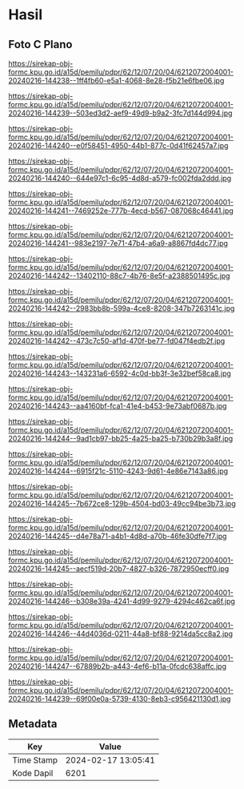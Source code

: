 # Hasil

## Foto C Plano

https://sirekap-obj-formc.kpu.go.id/a15d/pemilu/pdpr/62/12/07/20/04/6212072004001-20240216-144238--1ff4fb60-e5a1-4068-8e28-f5b21e6fbe06.jpg

https://sirekap-obj-formc.kpu.go.id/a15d/pemilu/pdpr/62/12/07/20/04/6212072004001-20240216-144239--503ed3d2-aef9-49d9-b9a2-3fc7d144d994.jpg

https://sirekap-obj-formc.kpu.go.id/a15d/pemilu/pdpr/62/12/07/20/04/6212072004001-20240216-144240--e0f58451-4950-44b1-877c-0d41f62457a7.jpg

https://sirekap-obj-formc.kpu.go.id/a15d/pemilu/pdpr/62/12/07/20/04/6212072004001-20240216-144240--644e97c1-6c95-4d8d-a579-fc002fda2ddd.jpg

https://sirekap-obj-formc.kpu.go.id/a15d/pemilu/pdpr/62/12/07/20/04/6212072004001-20240216-144241--7469252e-777b-4ecd-b567-087068c46441.jpg

https://sirekap-obj-formc.kpu.go.id/a15d/pemilu/pdpr/62/12/07/20/04/6212072004001-20240216-144241--983e2197-7e71-47b4-a6a9-a8867fd4dc77.jpg

https://sirekap-obj-formc.kpu.go.id/a15d/pemilu/pdpr/62/12/07/20/04/6212072004001-20240216-144242--13402110-88c7-4b76-8e5f-a2388501495c.jpg

https://sirekap-obj-formc.kpu.go.id/a15d/pemilu/pdpr/62/12/07/20/04/6212072004001-20240216-144242--2983bb8b-599a-4ce8-8208-347b7263141c.jpg

https://sirekap-obj-formc.kpu.go.id/a15d/pemilu/pdpr/62/12/07/20/04/6212072004001-20240216-144242--473c7c50-af1d-470f-be77-fd047f4edb2f.jpg

https://sirekap-obj-formc.kpu.go.id/a15d/pemilu/pdpr/62/12/07/20/04/6212072004001-20240216-144243--143231a6-6592-4c0d-bb3f-3e32bef58ca8.jpg

https://sirekap-obj-formc.kpu.go.id/a15d/pemilu/pdpr/62/12/07/20/04/6212072004001-20240216-144243--aa4160bf-fca1-41e4-b453-9e73abf0687b.jpg

https://sirekap-obj-formc.kpu.go.id/a15d/pemilu/pdpr/62/12/07/20/04/6212072004001-20240216-144244--9ad1cb97-bb25-4a25-ba25-b730b29b3a8f.jpg

https://sirekap-obj-formc.kpu.go.id/a15d/pemilu/pdpr/62/12/07/20/04/6212072004001-20240216-144244--6915f21c-5110-4243-9d61-4e86e7143a86.jpg

https://sirekap-obj-formc.kpu.go.id/a15d/pemilu/pdpr/62/12/07/20/04/6212072004001-20240216-144245--7b672ce8-129b-4504-bd03-49cc94be3b73.jpg

https://sirekap-obj-formc.kpu.go.id/a15d/pemilu/pdpr/62/12/07/20/04/6212072004001-20240216-144245--d4e78a71-a4b1-4d8d-a70b-46fe30dfe7f7.jpg

https://sirekap-obj-formc.kpu.go.id/a15d/pemilu/pdpr/62/12/07/20/04/6212072004001-20240216-144245--aecf519d-20b7-4827-b326-7872950ecff0.jpg

https://sirekap-obj-formc.kpu.go.id/a15d/pemilu/pdpr/62/12/07/20/04/6212072004001-20240216-144246--b308e39a-4241-4d99-9279-4294c462ca6f.jpg

https://sirekap-obj-formc.kpu.go.id/a15d/pemilu/pdpr/62/12/07/20/04/6212072004001-20240216-144246--44d4036d-0211-44a8-bf88-9214da5cc8a2.jpg

https://sirekap-obj-formc.kpu.go.id/a15d/pemilu/pdpr/62/12/07/20/04/6212072004001-20240216-144247--67889b2b-a443-4ef6-b11a-0fcdc638affc.jpg

https://sirekap-obj-formc.kpu.go.id/a15d/pemilu/pdpr/62/12/07/20/04/6212072004001-20240216-144239--69f00e0a-5739-4130-8eb3-c956421130d1.jpg


## Metadata

| Key        | Value               |
| ---------- | ------------------- |
| Time Stamp | 2024-02-17 13:05:41 |
| Kode Dapil | 6201                |



